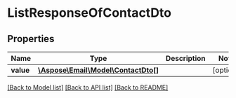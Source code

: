 # ListResponseOfContactDto


## Properties
Name | Type | Description | Notes
---- | ---- | ----------- | -----
**value** | [**\Aspose\Email\Model\ContactDto[]**](ContactDto.md) |  | [optional] 




[[Back to Model list]](README.md#documentation-for-models) [[Back to API list]](README.md#documentation-for-api-endpoints) [[Back to README]](README.md)


